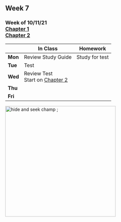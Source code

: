 ## Week 7

### Week of 10/11/21<br>[Chapter 1](/apcsp/curriculum/1)<br>[Chapter 2](/apcsp/curriculum/2)

  |       |In Class               |Homework   |
  |-------|---------              |---------  |
  |**Mon**|Review Study Guide |Study for test |
  |**Tue**|Test | |
  |**Wed**|Review Test<br>Start on [Chapter 2](/apcsp/curriculum/2)  | |
  |**Thu**| | |
  |**Fri**| | |


<img src="https://ih0.redbubble.net/image.453247676.2842/flat,800x800,070,f.u3.jpg" alt="hide and seek champ ;" height="350">

<meta http-equiv="refresh" content="300"/>